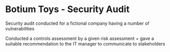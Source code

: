 # Botium Toys - Security Audit

 Security audit conducted for a fictional company having a number of vulnerabilities

 Conducted a controls assessment by a given risk assessment + gave a suitable recommendation to the IT manager to communicate to stakeholders
